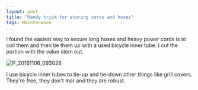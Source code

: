 ```yaml
---
layout: post  
title: "Handy trick for storing cords and hoses"  
tags: Maintenance  
...
```


I found the easiest way to secure long hoses and heavy power cords is to
coil them and then tie them up with a used bicycle inner tube. I cut the
portion with the value stem out.

![P\_20161106\_093028](http://i.imgur.com/IBUcafF.jpg)

I use bicycle inner tubes to tie-up and tie-down other things like grill
covers. They're free, they don't mar and they are robust.
